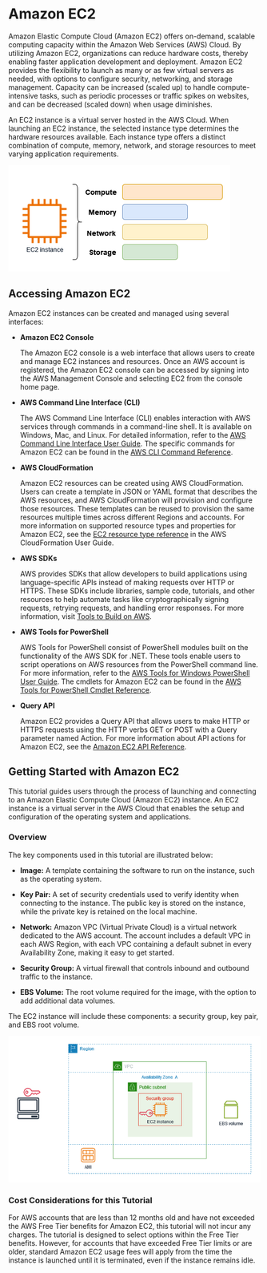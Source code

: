 # Amazon EC2

Amazon Elastic Compute Cloud (Amazon EC2) offers on-demand, scalable computing capacity within the Amazon Web Services (AWS) Cloud. By utilizing Amazon EC2, organizations can reduce hardware costs, thereby enabling faster application development and deployment. Amazon EC2 provides the flexibility to launch as many or as few virtual servers as needed, with options to configure security, networking, and storage management. Capacity can be increased (scaled up) to handle compute-intensive tasks, such as periodic processes or traffic spikes on websites, and can be decreased (scaled down) when usage diminishes.

An EC2 instance is a virtual server hosted in the AWS Cloud. When launching an EC2 instance, the selected instance type determines the hardware resources available. Each instance type offers a distinct combination of compute, memory, network, and storage resources to meet varying application requirements.

![Amazon EC2 Diagram](ec2.png)

## Accessing Amazon EC2

Amazon EC2 instances can be created and managed using several interfaces:

- **Amazon EC2 Console**

  The Amazon EC2 console is a web interface that allows users to create and manage EC2 instances and resources. Once an AWS account is registered, the Amazon EC2 console can be accessed by signing into the AWS Management Console and selecting EC2 from the console home page.

- **AWS Command Line Interface (CLI)**

  The AWS Command Line Interface (CLI) enables interaction with AWS services through commands in a command-line shell. It is available on Windows, Mac, and Linux. For detailed information, refer to the [AWS Command Line Interface User Guide](https://docs.aws.amazon.com/cli/latest/userguide/). The specific commands for Amazon EC2 can be found in the [AWS CLI Command Reference](https://docs.aws.amazon.com/cli/latest/reference/ec2/).

- **AWS CloudFormation**

  Amazon EC2 resources can be created using AWS CloudFormation. Users can create a template in JSON or YAML format that describes the AWS resources, and AWS CloudFormation will provision and configure those resources. These templates can be reused to provision the same resources multiple times across different Regions and accounts. For more information on supported resource types and properties for Amazon EC2, see the [EC2 resource type reference](https://docs.aws.amazon.com/AWSCloudFormation/latest/UserGuide/AWS_EC2.html) in the AWS CloudFormation User Guide.

- **AWS SDKs**

  AWS provides SDKs that allow developers to build applications using language-specific APIs instead of making requests over HTTP or HTTPS. These SDKs include libraries, sample code, tutorials, and other resources to help automate tasks like cryptographically signing requests, retrying requests, and handling error responses. For more information, visit [Tools to Build on AWS](https://aws.amazon.com/tools/).

- **AWS Tools for PowerShell**

  AWS Tools for PowerShell consist of PowerShell modules built on the functionality of the AWS SDK for .NET. These tools enable users to script operations on AWS resources from the PowerShell command line. For more information, refer to the [AWS Tools for Windows PowerShell User Guide](https://docs.aws.amazon.com/powershell/latest/userguide/). The cmdlets for Amazon EC2 can be found in the [AWS Tools for PowerShell Cmdlet Reference](https://docs.aws.amazon.com/powershell/latest/reference/index.html).

- **Query API**

  Amazon EC2 provides a Query API that allows users to make HTTP or HTTPS requests using the HTTP verbs GET or POST with a Query parameter named Action. For more information about API actions for Amazon EC2, see the [Amazon EC2 API Reference](https://docs.aws.amazon.com/AWSEC2/latest/APIReference/).

## Getting Started with Amazon EC2

This tutorial guides users through the process of launching and connecting to an Amazon Elastic Compute Cloud (Amazon EC2) instance. An EC2 instance is a virtual server in the AWS Cloud that enables the setup and configuration of the operating system and applications.

### Overview

The key components used in this tutorial are illustrated below:

- **Image:** A template containing the software to run on the instance, such as the operating system.

- **Key Pair:** A set of security credentials used to verify identity when connecting to the instance. The public key is stored on the instance, while the private key is retained on the local machine.

- **Network:** Amazon VPC (Virtual Private Cloud) is a virtual network dedicated to the AWS account. The account includes a default VPC in each AWS Region, with each VPC containing a default subnet in every Availability Zone, making it easy to get started.

- **Security Group:** A virtual firewall that controls inbound and outbound traffic to the instance.

- **EBS Volume:** The root volume required for the image, with the option to add additional data volumes.

The EC2 instance will include these components: a security group, key pair, and EBS root volume.

![Amazon EC2 Components](ec2-component.png)

### Cost Considerations for this Tutorial

For AWS accounts that are less than 12 months old and have not exceeded the AWS Free Tier benefits for Amazon EC2, this tutorial will not incur any charges. The tutorial is designed to select options within the Free Tier benefits. However, for accounts that have exceeded Free Tier limits or are older, standard Amazon EC2 usage fees will apply from the time the instance is launched until it is terminated, even if the instance remains idle.